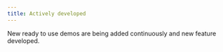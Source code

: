 ```yaml
---
title: Actively developed
---
```


New ready to use demos are being added continuously and new feature developed.